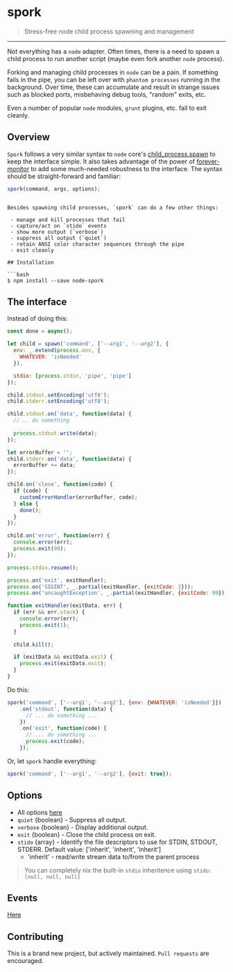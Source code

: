 # spork

> Stress-free node child process spawning and management

----------

Not everything has a `node` adapter. Often times, there is a need to spawn a child process to run another script (maybe even fork another `node` process).

Forking and managing child processes in `node` can be a pain. If something fails in the pipe, you can be left over with `phantom processes` running in the background.
Over time, these can accumulate and result in strange issues such as blocked ports, misbehaving debug tools, "random" exits, etc.

Even a number of popular `node` modules, `grunt` plugins, etc. fail to exit cleanly.

## Overview

`Spork` follows a very similar syntax to `node` core's [child_process.spawn](https://nodejs.org/api/child_process.html#child_process_child_process_spawn_command_args_options)
to keep the interface simple. It also takes advantage of the power of [forever-monitor](https://github.com/foreverjs/forever-monitor) to add some much-needed
robustness to the interface. The syntax should be straight-forward and familiar:

```js
spork(command, args, options);
```
```

Besides spawning child processes, `spork` can do a few other things:

 - manage and kill processes that fail
 - capture/act on `stido` events
 - show more output (`verbose`)
 - suppress all output (`quiet`)
 - retain ANSI color character sequences through the pipe
 - exit cleanly
 
## Installation

```bash
$ npm install --save node-spork
```
 
## The interface

Instead of doing this:

```js
const done = async();

let child = spawn('command', ['--arg1', '--arg2'], {
  env: _.extend(process.env, {
    WHATEVER: 'isNeeded'
  }),

  stdio: [process.stdin, 'pipe', 'pipe']
});

child.stdout.setEncoding('utf8');
child.stderr.setEncoding('utf8');

child.stdout.on('data', function(data) {
  // .. do something
  
  process.stdout.write(data);
});

let errorBuffer = '';
child.stderr.on('data', function(data) {
  errorBuffer += data;
});

child.on('close', function(code) {
  if (code) {
    customErrorHandler(errorBuffer, code);
  } else {
    done();
  }
});

child.on('error', function(err) {
  console.error(err);
  process.exit(99);
});

process.stdin.resume();

process.on('exit', exitHandler);
process.on('SIGINT', _.partial(exitHandler, {exitCode: 2}));
process.on('uncaughtException', _.partial(exitHandler, {exitCode: 99}));

function exitHandler(exitData, err) {
  if (err && err.stack) {
    console.error(err);
    process.exit(1);
  }
  
  child.kill();

  if (exitData && exitData.exit) {
    process.exit(exitData.exit);
  }
}
```

Do this:

```js
spork('command', ['--arg1', '--arg2'], {env: {WHATEVER: 'isNeeded'}})
    .on('stdout', function(data) {
      // ... do something ...
    })
    .on('exit', function(code) {
      // ... do something ...
      process.exit(code);
    });
```

Or, let `spork` handle everything:

```js
spork('command', ['--arg1', '--arg2'], {exit: true});
```

## Options

- All options [here](https://github.com/foreverjs/forever-monitor#options-available-when-using-forever-in-nodejs)
- `quiet` {boolean} - Suppress all output.
- `verbose` {boolean} - Display additional output.
- `exit` {boolean} - Close the child process on exit.
- `stido` {array} - Identify the file descriptors to use for STDIN, STDOUT, STDERR. Default value: ['inherit', 'inherit', 'inherit']
    - 'inherit' - read/write stream data to/from the parent process
    
> You can completely nix the built-in `stdio` inheritence using `stido: [null, null, null]`

## Events

[Here](https://github.com/foreverjs/forever-monitor#events-available-when-using-an-instance-of-forever-in-nodejs)

## Contributing

This is a brand new project, but actively maintained. `Pull requests` are encouraged.
